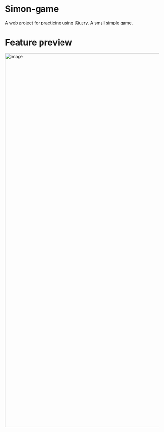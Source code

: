 # Simon-game
A web project for practicing using jQuery. A small simple game.

# Feature preview
<img width="1219" alt="image" src="https://user-images.githubusercontent.com/83531295/216490645-9824942f-005b-4371-8cb7-b8c65ede33e0.png">
